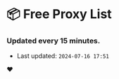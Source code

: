 # :package: Free Proxy List
### Updated every 15 minutes.

- Last updated: `2024-07-16 17:51`

:heart:

